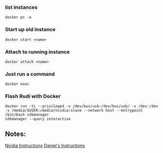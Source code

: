 ### list instances
`docker ps -a`

### Start up old instance
`docker start <name>`

### Attach to running instance
`docker attach <name>`

### Just run a command
`docker exec`

### Flash Rudi with Docker
```
docker run -ti --privileged -v /dev/bus/usb:/dev/bus/usb/ -v /dev:/dev -v /media/$USER:/media/nvidia:slave --network host --entrypoint /bin/bash sdkmanager
sdkmanager --query interactive
```

## Notes:
[Nvidia Instructions](https://docs.nvidia.com/sdk-manager/docker-containers/index.html)
[Daniel's Instructions](https://confluence.sdl.usu.edu/spaces/SAB/pages/153059837/Xavier+AGX+and+NX+Flashing#XavierAGXandNXFlashing-UsingDockertoFlashAGXOrin)
